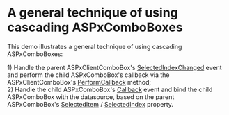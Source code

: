 # A general technique of using cascading ASPxComboBoxes


<p>This demo illustrates a general technique of using cascading ASPxComboBoxes:</p>
<p>1) Handle the parent ASPxClientComboBox's <a href="http://documentation.devexpress.com/#AspNet/DevExpressWebASPxEditorsScriptsASPxClientComboBox_SelectedIndexChangedtopic">SelectedIndexChanged</a> event and perform the child ASPxComboBox's callback via the ASPxClientComboBox's <a href="http://documentation.devexpress.com/#AspNet/DevExpressWebASPxEditorsScriptsASPxClientComboBox_PerformCallbacktopic">PerformCallback</a> method;<br> 2) Handle the child ASPxComboBox's <a href="https://documentation.devexpress.com/#AspNet/DevExpressWebASPxAutoCompleteBoxBase_Callbacktopic">Callback</a> event and bind the child ASPxComboBox with the datasource, based on the parent ASPxComboBox's <a href="http://documentation.devexpress.com/#AspNet/DevExpressWebASPxEditorsASPxComboBox_SelectedItemtopic">SelectedItem</a> / <a href="http://documentation.devexpress.com/#AspNet/DevExpressWebASPxEditorsASPxComboBox_SelectedIndextopic">SelectedIndex</a> property.</p>

<br/>


